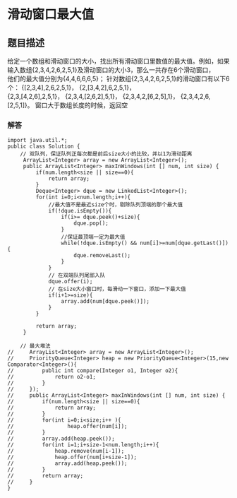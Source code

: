 # 滑动窗口最大值
## 题目描述
给定一个数组和滑动窗口的大小，找出所有滑动窗口里数值的最大值。例如，如果输入数组{2,3,4,2,6,2,5,1}及滑动窗口的大小3，那么一共存在6个滑动窗口，    
他们的最大值分别为{4,4,6,6,6,5}； 针对数组{2,3,4,2,6,2,5,1}的滑动窗口有以下6个： {[2,3,4],2,6,2,5,1}， {2,[3,4,2],6,2,5,1}，    
{2,3,[4,2,6],2,5,1}， {2,3,4,[2,6,2],5,1}， {2,3,4,2,[6,2,5],1}， {2,3,4,2,6,[2,5,1]}。
窗口大于数组长度的时候，返回空
### 解答
```
import java.util.*;
public class Solution {
    // 双队列，保证队列正每次都是前后size大小的比较，并以1为滑动距离
     ArrayList<Integer> array = new ArrayList<Integer>();
     public ArrayList<Integer> maxInWindows(int [] num, int size) {
         if(num.length<size || size==0){
             return array;
         }
         Deque<Integer> dque = new LinkedList<Integer>();
         for(int i=0;i<num.length;i++){
             //最大值不是最近size个时，剔除队列顶端的那个最大值
             if(!dque.isEmpty()){
                 if(i>= dque.peek()+size){
                     dque.pop();
                 }
                 //保证最顶端一定为最大值
                 while(!dque.isEmpty() && num[i]>=num[dque.getLast()]){
                     dque.removeLast();
                 }
             }
             // 在双端队列尾部入队
             dque.offer(i);
             // 在size大小窗口时，每滑动一下窗口，添加一下最大值
             if(i+1>=size){
                 array.add(num[dque.peek()]);
             }
         }
         
         return array;
     }
    
    // 最大堆法
//     ArrayList<Integer> array = new ArrayList<Integer>();
//     PriorityQueue<Integer> heap = new PriorityQueue<Integer>(15,new Comparator<Integer>(){
//         public int compare(Integer o1, Integer o2){
//             return o2-o1;
//         }
//     });
//     public ArrayList<Integer> maxInWindows(int [] num, int size) {
//         if(num.length<size || size==0){
//             return array;
//         }
//         for(int i=0;i<size;i++ ){
//                 heap.offer(num[i]);
//         }
//         array.add(heap.peek());
//         for(int i=1;i+size-1<num.length;i++){
//             heap.remove(num[i-1]);
//             heap.offer(num[i+size-1]);
//             array.add(heap.peek());
//         }
//         return array;
//     }
}
```

